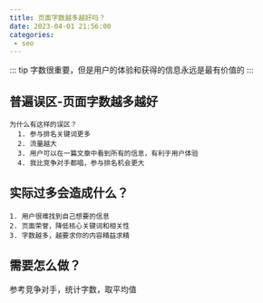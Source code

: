 ```yaml
---
title: 页面字数越多越好吗？
date: 2023-04-01 21:56:00
categories:
 - seo
---
```


::: tip
字数很重要，但是用户的体验和获得的信息永远是最有价值的
:::

## 普遍误区-页面字数越多越好

    为什么有这样的误区？
      1. 参与排名关键词更多
      2. 流量越大
      3. 用户可以在一篇文章中看到所有的信息，有利于用户体验
      4. 我比竞争对手都唱，参与排名机会更大
## 实际过多会造成什么？

    1. 用户很难找到自己想要的信息
    2. 页面荣誉，降低核心关键词和相关性
    3. 字数越多，越要求你的内容精益求精

## 需要怎么做？

参考竞争对手，统计字数，取平均值

